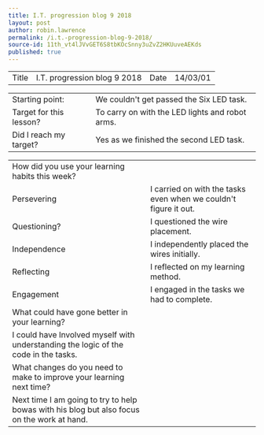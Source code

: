 ```yaml
---
title: I.T. progression blog 9 2018
layout: post
author: robin.lawrence
permalink: /i.t.-progression-blog-9-2018/
source-id: 11th_vt4lJVvGET6S8tbKOcSnny3uZvZ2HKUuveAEKds
published: true
---
```

<table>
  <tr>
    <td>Title</td>
    <td>I.T. progression blog 9 2018</td>
    <td>Date</td>
    <td>14/03/01</td>
  </tr>
</table>


<table>
  <tr>
    <td>Starting point:</td>
    <td>We couldn't get passed the Six LED task.</td>
  </tr>
  <tr>
    <td>Target for this lesson?</td>
    <td>To carry on with the LED lights and robot arms.</td>
  </tr>
  <tr>
    <td>Did I reach my target? </td>
    <td>Yes as we finished the second LED task.</td>
  </tr>
</table>


<table>
  <tr>
    <td>How did you use your learning habits this week?</td>
    <td></td>
  </tr>
  <tr>
    <td>Persevering</td>
    <td>I carried on with the tasks even when we couldn't figure it out.</td>
  </tr>
  <tr>
    <td>Questioning?</td>
    <td>I questioned the wire placement. </td>
  </tr>
  <tr>
    <td>Independence</td>
    <td>I independently placed the wires initially.</td>
  </tr>
  <tr>
    <td>Reflecting</td>
    <td>I reflected on my learning method.</td>
  </tr>
  <tr>
    <td>Engagement</td>
    <td>I engaged in the tasks we had to complete.</td>
  </tr>
  <tr>
    <td>What could have gone better in your learning?</td>
    <td></td>
  </tr>
  <tr>
    <td>I could have Involved myself with understanding the logic of the code in the tasks.</td>
    <td></td>
  </tr>
  <tr>
    <td>What changes do you need to make to improve your learning next time?</td>
    <td></td>
  </tr>
  <tr>
    <td>Next time I am going to try to help bowas with his blog but also focus on the work at hand. </td>
    <td></td>
  </tr>
</table>


